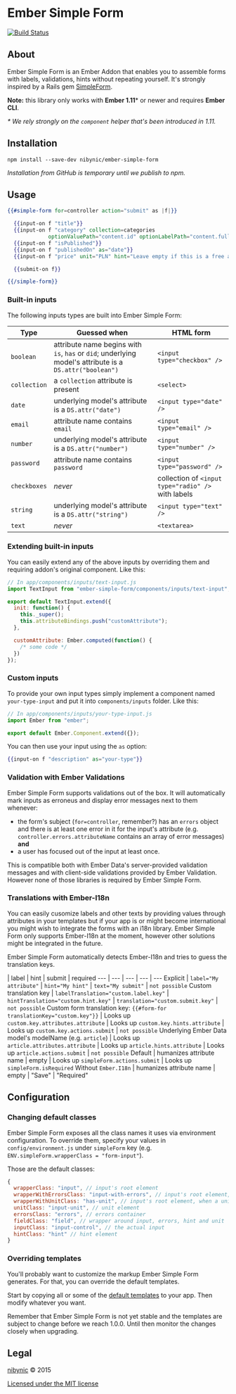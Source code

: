 # Ember Simple Form

[![Build Status](https://travis-ci.org/nibynic/ember-simple-form.svg)](https://travis-ci.org/nibynic/ember-simple-form)

## About

Ember Simple Form is an Ember Addon that enables you to assemble forms with
labels, validations, hints without repeating yourself. It's strongly inspired by a Rails gem [SimpleForm](https://github.com/plataformatec/simple_form).

__Note:__ this library only works with __Ember 1.11__* or newer and requires __Ember CLI__.

_* We rely strongly on the `component` helper that's been introduced in 1.11._

## Installation

```
npm install --save-dev nibynic/ember-simple-form
```

_Installation from GitHub is temporary until we publish to npm._

## Usage

```handlebars
{{#simple-form for=controller action="submit" as |f|}}

  {{input-on f "title"}}
  {{input-on f "category" collection=categories
             optionValuePath="content.id" optionLabelPath="content.fullName"}}
  {{input-on f "isPublished"}}
  {{input-on f "publishedOn" as="date"}}
  {{input-on f "price" unit="PLN" hint="Leave empty if this is a free article"}}

  {{submit-on f}}

{{/simple-form}}
```

### Built-in inputs

The following inputs types are built into Ember Simple Form:

Type | Guessed when | HTML form
--- | --- | ---
`boolean` | attribute name begins with `is`, `has` or `did`; underlying model's attribute is a `DS.attr("boolean")` | `<input type="checkbox" />`
`collection` | a `collection` attribute is present | `<select>`
`date` | underlying model's attribute is a `DS.attr("date")` | `<input type="date" />`
`email` | attribute name contains `email` | `<input type="email" />`|
`number` | underlying model's attribute is a `DS.attr("number")` | `<input type="number" />`|
`password` | attribute name contains `password` | `<input type="password" />`|
`checkboxes` | _never_ | collection of `<input type="radio" />` with labels
`string` | underlying model's attribute is a `DS.attr("string")` | `<input type="text" />`|
`text` | _never_ | `<textarea>`

### Extending built-in inputs

You can easily extend any of the above inputs by overriding them and requiring addon's original component. Like this:

```js
// In app/components/inputs/text-input.js
import TextInput from "ember-simple-form/components/inputs/text-input";

export default TextInput.extend({
  init: function() {
    this._super();
    this.attributeBindings.push("customAttribute");
  },

  customAttribute: Ember.computed(function() {
    /* some code */
  })
});

```

### Custom inputs

To provide your own input types simply implement a component named `your-type-input` and put it into `components/inputs` folder. Like this:

```js
// In app/components/inputs/your-type-input.js
import Ember from "ember";

export default Ember.Component.extend({});
```

You can then use your input using the `as` option:

```handlebars
{{input-on f "description" as="your-type"}}
```

### Validation with Ember Validations

Ember Simple Form supports validations out of the box. It will automatically mark inputs as erroneus and display error messages next to them whenever:

* the form's subject (`for=controller`, remember?) has an `errors` object and there is at least one error in it for the input's attribute (e.g. `controller.errors.attributeName` contains an array of error messages) __and__
* a user has focused out of the input at least once.

This is compatible both with Ember Data's server-provided validation messages and with client-side validations provided by Ember Validation. However none of those libraries is required by Ember Simple Form.

### Translations with Ember-I18n

You can easily cusomize labels and other texts by providing values through attributes in your templates but if your app is or might become international you might wish to integrate the forms with an i18n library.
Ember Simple Form only supports Ember-I18n at the moment, however other solutions might be integrated in the future.

Ember Simple Form automatically detects Ember-I18n and tries to guess the translation keys.

 | label | hint | submit | required
--- | --- | --- | --- | ---
Explicit | `label="My attribute"` | `hint="My hint"` | `text="My submit"` | `not possible`
Custom translation key | `labelTranslation="custom.label.key"` | `hintTranslation="custom.hint.key"` | `translation="custom.submit.key"` | `not possible`
Custom form translation key: `{{#form-for translationKey="custom.key"}}` | Looks up `custom.key.attributes.attribute` | Looks up `custom.key.hints.attribute` | Looks up `custom.key.actions.submit` | `not possible`
Underlying Ember Data model's modelName (e.g. `article`) | Looks up `article.attributes.attribute` | Looks up `article.hints.attribute` | Looks up `article.actions.submit` | `not possible`
Default | humanizes attribute name | empty | Looks up `simpleForm.actions.submit` | Looks up `simpleForm.isRequired`
Without `Ember.I18n` | humanizes attribute name | empty | "Save" | "Required"

## Configuration

### Changing default classes

Ember Simple Form exposes all the class names it uses via environment configuration. To override them, specify your values in `config/environment.js` under `simpleForm` key (e.g. `ENV.simpleForm.wrapperClass = "form-input"`).

Those are the default classes:

```js
{
  wrapperClass: "input", // input's root element
  wrapperWithErrorsClass: "input-with-errors", // input's root element, when there are errors on this attribute
  wrapperWithUnitClass: "has-unit", // input's root element, when a unit has been specified
  unitClass: "input-unit", // unit element
  errorsClass: "errors", // errors container
  fieldClass: "field", // wrapper around input, errors, hint and unit
  inputClass: "input-control", // the actual input
  hintClass: "hint" // hint element
}
```

### Overriding templates

You'll probably want to customize the markup Ember Simple Form generates. For that, you can override the default templates.

Start by copying all or some of the [default templates](https://github.com/nibynic/ember-simple-form/tree/master/app/templates/components) to your app. Then modify whatever you want.

Remember that Ember Simple Form is not yet stable and the templates are subject to change before we reach 1.0.0. Until then monitor the changes closely when upgrading.

## Legal ##

[nibynic](http://nibynic.com) &copy; 2015

[Licensed under the MIT license](http://www.opensource.org/licenses/mit-license.php)
